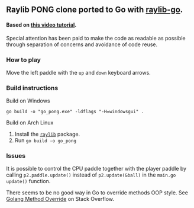 ## Raylib PONG clone ported to Go with [raylib-go](https://github.com/gen2brain/raylib-go). 

#### Based on [this video tutorial](https://www.youtube.com/watch?v=VLJlTaFvHo4).

Special attention has been paid to make the code as readable as possible through separation of concerns and avoidance of code reuse.

### How to play
Move the left paddle with the `up` and `down` keyboard arrows.

### Build instructions

Build on Windows 

`go build -o "go_pong.exe" -ldflags "-H=windowsgui" .`

Build on Arch Linux
1. Install the [`raylib`](https://archlinux.org/packages/extra/x86_64/raylib/) package.
2. Run `go build -o go_pong`

### Issues
It is possible to control the CPU paddle together with the player paddle by calling `p2.paddle.update()` instead of `p2.update(&ball)` in the `main.go` `update()` function. 

There seems to be no good way in Go to override methods OOP style. See [Golang Method Override](https://stackoverflow.com/questions/38123911/golang-method-override) on Stack Overflow.
